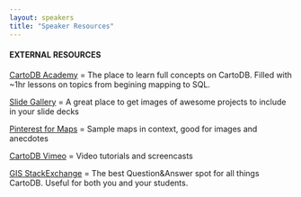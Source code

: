 ```yaml
---
layout: speakers
title: "Speaker Resources"
---
```


#### EXTERNAL RESOURCES

[CartoDB Academy](http://academy.cartodb.com/) = The place to learn full concepts on CartoDB. Filled with ~1hr lessons on topics from begining mapping to SQL.

[Slide Gallery](https://www.flickr.com/photos/62832379@N00/) = A great place to get images of awesome projects to include in your slide decks

[Pinterest for Maps](http://www.pinterest.com/andrewxhill/interactive-maps/) = Sample maps in context, good for images and anecdotes

[CartoDB Vimeo](https://vimeo.com/channels/cartodb) = Video tutorials and screencasts

[GIS StackExchange](http://gis.stackexchange.com/questions/tagged/cartodb) = The best Question&Answer spot for all things CartoDB. Useful for both you and your students.
